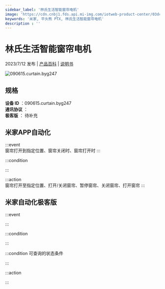```yaml
---
sidebar_label: '林氏生活智能窗帘电机'
image: 'https://cdn.cnbj1.fds.api.mi-img.com/iotweb-product-center/03dc9307dce1047ab035fb326d3a29b9_1687242972549.png?GalaxyAccessKeyId=AKVGLQWBOVIRQ3XLEW&Expires=9223372036854775807&Signature=M2699STyXncxXBSxB/pl/uv+lbc='
keywords: '米家, 平头熊 PTX, 林氏生活智能窗帘电机'
description : ''
---
```

# 林氏生活智能窗帘电机

2023/7/12 发布 | [产品百科](https://home.mi.com/webapp/content/baike/product/index.html?model=090615.curtain.byg247/) | [说明书](https://home.mi.com/views/introduction.html?model=090615.curtain.byg247&region=cn)

![090615.curtain.byg247](https://cdn.cnbj1.fds.api.mi-img.com/iotweb-product-center/03dc9307dce1047ab035fb326d3a29b9_1687242972549.png?GalaxyAccessKeyId=AKVGLQWBOVIRQ3XLEW&Expires=9223372036854775807&Signature=M2699STyXncxXBSxB/pl/uv+lbc=)

## 规格  
> 
**设备 ID** ：090615.curtain.byg247  
**通讯协议** ：  
**极客版**  ： 待补充 


## 米家APP自动化  

:::event  
窗帘打开到指定位置、窗帘关闭时、窗帘打开时
:::

:::condition  

:::

:::action   
窗帘打开至指定位置、打开/关闭窗帘、暂停窗帘、关闭窗帘、打开窗帘
:::

## 米家自动化极客版  

:::event  

:::

:::condition  

:::

:::condition 可查询的状态条件  

:::

:::action  

:::

        
